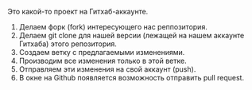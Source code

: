Это какой-то проект на Гитхаб-аккаунте.


1. Делаем форк (fork) интересующего нас реппозитория.
2. Делаем git clone для нашей версии (лежащей на нашем аккаунте Гитхаба) этого репозитория.
3. Создаем ветку с предлагаемыми изменениями.
4. Производим все изменения только в этой ветке.
5. Отправляем эти изменения на свой аккаунт (push).
6. В окне на Github появляется возможность отправить pull request.
